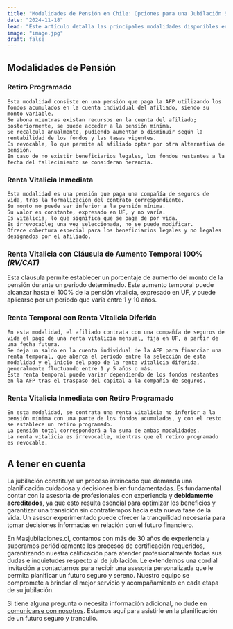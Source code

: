 ```yaml
---
title: "Modalidades de Pensión en Chile: Opciones para una Jubilación Segura"
date: "2024-11-18"
lead: "Este artículo detalla las principales modalidades disponibles en Chile, incluyendo el Retiro Programado y las Rentas Vitalicias, así como sus características, beneficios y consideraciones. Comprender estas opciones permitirá a los afiliados tomar decisiones informadas que se alineen con sus necesidades financieras y expectativas de vida."
image: "image.jpg"
draft: false
---
```



## Modalidades de Pensión
### Retiro Programado

    Esta modalidad consiste en una pensión que paga la AFP utilizando los fondos acumulados en la cuenta individual del afiliado, siendo su monto variable.
    Se abona mientras existan recursos en la cuenta del afiliado; posteriormente, se puede acceder a la pensión mínima.
    Se recalcula anualmente, pudiendo aumentar o disminuir según la rentabilidad de los fondos y las tasas vigentes.
    Es revocable, lo que permite al afiliado optar por otra alternativa de pensión.
    En caso de no existir beneficiarios legales, los fondos restantes a la fecha del fallecimiento se consideran herencia.

### Renta Vitalicia Inmediata

    Esta modalidad es una pensión que paga una compañía de seguros de vida, tras la formalización del contrato correspondiente.
    Su monto no puede ser inferior a la pensión mínima.
    Su valor es constante, expresado en UF, y no varía.
    Es vitalicia, lo que significa que se paga de por vida.
    Es irrevocable; una vez seleccionada, no se puede modificar.
    Ofrece cobertura especial para los beneficiarios legales y no legales designados por el afiliado.

### Renta Vitalicia con Cláusula de Aumento Temporal 100% *(RV/CAT)*

Esta cláusula permite establecer un porcentaje de aumento del monto de la pensión durante un periodo determinado. Este aumento temporal puede alcanzar hasta el 100% de la pensión vitalicia, expresado en UF, y puede aplicarse por un periodo que varía entre 1 y 10 años.

### Renta Temporal con Renta Vitalicia Diferida

    En esta modalidad, el afiliado contrata con una compañía de seguros de vida el pago de una renta vitalicia mensual, fija en UF, a partir de una fecha futura.
    Se deja un saldo en la cuenta individual de la AFP para financiar una renta temporal, que abarca el periodo entre la selección de esta modalidad y el inicio del pago de la renta vitalicia diferida, generalmente fluctuando entre 1 y 5 años o más.
    Esta renta temporal puede variar dependiendo de los fondos restantes en la AFP tras el traspaso del capital a la compañía de seguros.

### Renta Vitalicia Inmediata con Retiro Programado

    En esta modalidad, se contrata una renta vitalicia no inferior a la pensión mínima con una parte de los fondos acumulados, y con el resto se establece un retiro programado.
    La pensión total corresponderá a la suma de ambas modalidades.
    La renta vitalicia es irrevocable, mientras que el retiro programado es revocable.

## A tener en cuenta
La jubilación constituye un proceso intrincado que demanda una planificación cuidadosa y decisiones bien fundamentadas. Es fundamental contar con la asesoría de profesionales con experiencia y **debidamente acreditados**, ya que esto resulta esencial para optimizar los beneficios y garantizar una transición sin contratiempos hacia esta nueva fase de la vida. Un asesor experimentado puede ofrecer la tranquilidad necesaria para tomar decisiones informadas en relación con el futuro financiero.

En Masjubilaciones.cl, contamos con más de 30 años de experiencia y superamos periódicamente los procesos de certificación requeridos, garantizando nuestra calificación para atender profesionalmente todas sus dudas e inquietudes respecto al de jubilación. Le extendemos una cordial invitación a contactarnos para recibir una asesoría personalizada que le permita planificar un futuro seguro y sereno. Nuestro equipo se compromete a brindar el mejor servicio y acompañamiento en cada etapa de su jubilación.

Si tiene alguna pregunta o necesita información adicional, no dude en[ comunicarse con nosotros](#contacto). Estamos aquí para asistirle en la planificación de un futuro seguro y tranquilo.